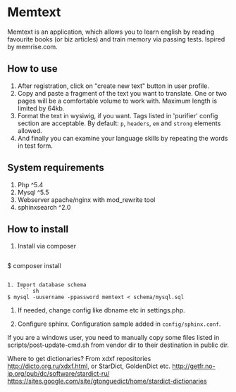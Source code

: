 Memtext
=======

Memtext is an application, which allows you to learn english by reading
favourite books (or biz articles) and train memory via passing tests.
Ispired by memrise.com.

How to use
----------
1. After registration, click on "create new text" button in user profile.
1. Copy and paste a fragment of the text you want to translate. One or two pages
will be a comfortable volume to work with. Maximum length is limited by 64kb.
1. Format the text in wysiwig, if you want. Tags listed in 'purifier' config section
are acceptable. By default: `p`, `headers`, `em` and `strong` elements allowed.
1. And finally you can examine your language skills by repeating the words
in test form.

System requirements
-------------------
1. Php ^5.4
1. Mysql ^5.5
1. Webserver apache/nginx with mod_rewrite tool
1. sphinxsearch ^2.0

How to install
--------------
1. Install via composer
    ``` sh
$ composer install
```

1. Import database schema
    ``` sh
$ mysql -uusername -ppassword memtext < schema/mysql.sql
```

1. If needed, change config like dbname etc in settings.php.

1. Configure sphinx. Configuration sample added in `config/sphinx.conf`.

If you are a windows user, you need to manually copy some files listed in
scripts/post-update-cmd.sh from vendor dir to their destination in public dir.

Where to get dictionaries?
From xdxf repositories http://dicto.org.ru/xdxf.html, or StarDict, GoldenDict etc.
http://getfr.no-ip.org/pub/dc/software/stardict-ru/
https://sites.google.com/site/gtonguedict/home/stardict-dictionaries
